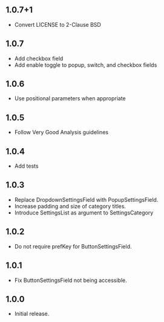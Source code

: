 ## 1.0.7+1

* Convert LICENSE to 2-Clause BSD

## 1.0.7

* Add checkbox field
* Add enable toggle to popup, switch, and checkbox fields

## 1.0.6

* Use positional parameters when appropriate

## 1.0.5

* Follow Very Good Analysis guidelines

## 1.0.4

* Add tests

## 1.0.3

* Replace DropdownSettingsField with PopupSettingsField.
* Increase padding and size of category titles.
* Introduce SettingsList as argument to SettingsCategory

## 1.0.2

* Do not require prefKey for ButtonSettingsField.

## 1.0.1

* Fix ButtonSettingsField not being accessible.

## 1.0.0

* Initial release.
